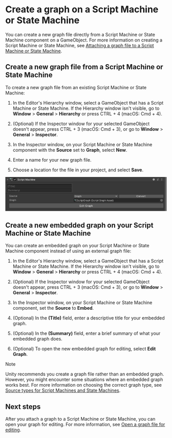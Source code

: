 # Create a graph on a Script Machine or State Machine
    
You can create a new graph file directly from a Script Machine or State Machine component on a GameObject. For more information on creating a Script Machine or State Machine, see [Attaching a graph file to a Script Machine or State Machine](vs-attach-graph-machine.md). 

## Create a new graph file from a Script Machine or State Machine

To create a new graph file from an existing Script Machine or State Machine: 

1. In the Editor's Hierarchy window, select a GameObject that has a Script Machine or State Machine. 
    If the Hierarchy window isn't visible, go to **Window** &gt; **General** &gt; **Hierarchy** or press CTRL + 4 (macOS: Cmd + 4).

2. (Optional) If the Inspector window for your selected GameObject doesn't appear, press CTRL + 3 (macOS: Cmd + 3), or go to **Window** &gt; **General** &gt; **Inspector**.

3. In the Inspector window, on your Script Machine or State Machine component with the **Source** set to **Graph**, select **New**.

4. Enter a name for your new graph file.

5. Choose a location for the file in your project, and select **Save**.

![A new Script Machine with an attached Script Graph](images\vs-script-machine.png)

## Create a new embedded graph on your Script Machine or State Machine 

You can create an embedded graph on your Script Machine or State Machine component instead of using an external graph file: 

1. In the Editor's Hierarchy window, select a GameObject that has a Script Machine or State Machine. 
    If the Hierarchy window isn't visible, go to **Window** &gt; **General** &gt; **Hierarchy** or press CTRL + 4 (macOS: Cmd + 4).

2. (Optional) If the Inspector window for your selected GameObject doesn't appear, press CTRL + 3 (macOS: Cmd + 3), or go to **Window** &gt; **General** &gt; **Inspector**.

3. In the Inspector window, on your Script Machine or State Machine component, set the **Source** to **Embed**. 

4. (Optional) In the **(Title)** field, enter a descriptive title for your embedded graph. 

5. (Optional) In the **(Summary)** field, enter a brief summary of what your embedded graph does. 

6. (Optional) To open the new embedded graph for editing, select **Edit Graph**. 

> [!NOTE]
> Unity recommends you create a graph file rather than an embedded graph. However, you might encounter some situations where an embedded graph works best. For more information on choosing the correct graph type, see [Source types for Script Machines and State Machines](vs-graph-machine-types.md#source-types-for-script-machines-and-state-machines). 

## Next steps 

After you attach a graph to a Script Machine or State Machine, you can open your graph for editing. For more information, see [Open a graph file for editing](vs-open-graph-edit.md).